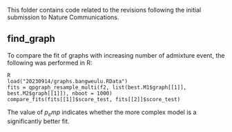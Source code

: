 This folder contains code related to the revisions following the initial submission to Nature Communications.

## find_graph

To compare the fit of graphs with increasing number of admixture event, the following was performed in R:

```
R
load("20230914/graphs.bangweulu.RData")
fits = qpgraph_resample_multi(f2, list(best.M1$graph[[1]], best.M2$graph[[1]]), nboot = 1000)
compare_fits(fits[[1]]$score_test, fits[[2]]$score_test)
```

The value of $p_emp$ indicates whether the more complex model is a significantly better fit.
